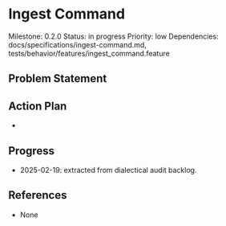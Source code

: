 # Ingest Command
Milestone: 0.2.0
Status: in progress
Priority: low
Dependencies: docs/specifications/ingest-command.md, tests/behavior/features/ingest_command.feature

## Problem Statement
<description>


## Action Plan
- <tasks>

## Progress
- 2025-02-19: extracted from dialectical audit backlog.

## References
- None
